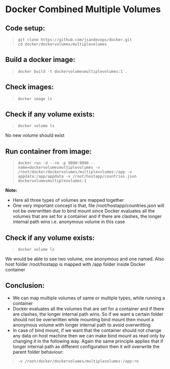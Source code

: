# Docker Combined Multiple Volumes

## Code setup:

> ` git clone https://github.com/jsandevops/docker.git `  
> ` cd docker/dockervolumes/multiplevolumes `  

## Build a docker image:  
> ` docker build -t dockervolumesmultiplevolumes:1 . `  
  
## Check images:
> ` docker image ls `  

## Check if any volume exists:
> ` docker volume ls `  

No new volume should exist

## Run container from image:
> ` docker run -d --rm -p 9090:9090 --name=dockervolumesmultiplevolumes -v /root/docker/dockervolumes/multiplevolumes:/app -v appdata:/app/appdata -v /root/hostapp/countries.json dockervolumesmultiplevolumes:1 `    

**Note:**
- Here all three types of volumes are mapped together   
- One very important concept is that, file /root/hostapp/countries.json will not be overwritten due to bind mount since Docker evaluates all the volumes that are set for a container and if there are clashes, the longer internal path wins i.e. anonymous volume in this case

## Check if any volume exists:
> ` docker volume ls `  

We would be able to see two volume, one anonymous and one named. Also host folder /root/hostapp is mapped with /app folder inside Docker container

## **Conclusion:**
- We can map multiple volumes of same or multiple types, while running a container  
- Docker evaluates all the volumes that are set for a container and if there are clashes, the longer internal path wins. So if we want a certain folder should not be overwritten while mounting bind mount then mount a anonymous volume with longer internal path to avoid overwritting  
- In case of bind mount, if we want that the container should not change any data on host machine then we can make bind mount as read only by changing it in the following way. Again the same principle applies that if longer internal path as different configuration then it will overwrite the parent folder behaviour:  
> ` -v /root/docker/dockervolumes/multiplevolumes:/app:ro `    

